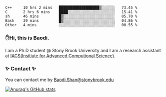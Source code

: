 <!--START_SECTION:waka-->

```text
C++     10 hrs 2 mins   ██████████████████▒░░░░░░   73.45 %
C       2 hrs 6 mins    ████░░░░░░░░░░░░░░░░░░░░░   15.41 %
sh      46 mins         █▒░░░░░░░░░░░░░░░░░░░░░░░   05.70 %
Bash    39 mins         █▒░░░░░░░░░░░░░░░░░░░░░░░   04.86 %
Other   4 mins          ░░░░░░░░░░░░░░░░░░░░░░░░░   00.55 %
```

<!--END_SECTION:waka-->

### ✋Hi, this is Baodi. 

I am a Ph.D student @ Stony Brook University and I am a research assistant at [IACS(Insitiute for Advanced Computional Science)](https://iacs.stonybrook.edu/).

### ✨ Contact ✨

You can contact me by [Baodi.Shan@stonybrook.edu](mailto:Baodi.Shan@stonybrook.edu)

[![Anurag's GitHub stats](https://github-readme-stats.vercel.app/api?username=lwshanbd&theme=jolly&show_icons=true&count_private=true&include_all_commits=true)](https://github.com/anuraghazra/github-readme-stats)



<!--
**lwshanbd/lwshanbd** is a ✨ _special_ ✨ repository because its `README.md` (this file) appears on your GitHub profile.

Here are some ideas to get you started:

- 🔭 I’m currently working on ...
- 🌱 I’m currently learning ...
- 👯 I’m looking to collaborate on ...
- 🤔 I’m looking for help with ...
- 💬 Ask me about ...
- 📫 How to reach me: ...
- 😄 Pronouns: ...
- ⚡ Fun fact: ...
-->
